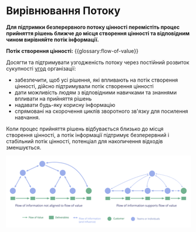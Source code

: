 # Вирівнювання Потоку

<summary>
<strong>Для підтримки безперервного потоку цінності перемістіть процес прийняття рішень ближче до місця створення цінності та відповідним чином вирівняйте потік інформації.</strong>
</summary>

**Потік створення цінності:** {{glossary:flow-of-value}}

Досягти та підтримувати узгодженість потоку через постійний розвиток сукупності [угод](glossary:agreement) організації:

- забезпечити, щоб усі рішення, які впливають на потік створення цінності, дійсно підтримували потік створення цінності
- дати можливість людям з відповідними навичками та знаннями впливати на прийняття рішень
- надавати будь-яку корисну інформацію
- спрямовані на скорочення циклів зворотного зв'язку для посилення навчання.

Коли процес прийняття рішень відбувається близько до місця створення цінності, а потік інформації підтримує безперервний і стабільний потік цінності, потенціал для накопичення відходів зменшується.

![Узгодження потоку інформації для підтримки потоку цінності](img/workflow-and-value/align-flow.png)